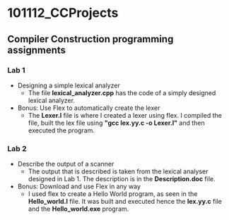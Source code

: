 # 101112_CCProjects
<h2>Compiler Construction programming assignments</h2>

<h3>Lab 1</h3>
<ul>
  <li>Designing a simple lexical analyzer
    <ul>
      <li>The file <b>lexical_analyzer.cpp</b> has the code of a simply designed lexical analyzer.</li>
    </ul>
  </li>
  <li>Bonus: Use Flex to automatically create the lexer
    <ul>
      <li>The <b>Lexer.l</b> file is where I created a lexer using flex. I compiled the file, built the lex file using <b>"gcc lex.yy.c -o Lexer.l"</b> and then executed the program.</li>
    </ul>
  </li>
 </ul>
 
 <h3>Lab 2</h3>
<ul>
  <li>Describe the output of a scanner
    <ul>
      <li>The output that is described is taken from the lexical analyser designed in Lab 1. The description is in the <b>Description.doc</b> file.</li>
    </ul>
  </li>
  <li>Bonus: Download and use Flex in any way
     <ul>
      <li>I used flex to create a Hello World program, as seen in the <b>Hello_world.l</b> file. It was built and executed hence the <b>lex.yy.c</b> file and the <b>Hello_world.exe</b> program.  </li>
</ul>
